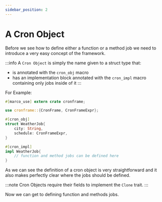 ```yaml
---
sidebar_position: 2
---
```


# A Cron Object

Before we see how to define either a function or a method job we need to introduce a very easy concept of the framework.

:::info
A `Cron Object` is simply the name given to a struct type that:
- is annotated with the `cron_obj` macro 
- has an implementation block annotated with the `cron_impl` macro containing only jobs inside of it
:::

For Example:
```rust
#[marco_use] extern crate cronframe;

use cronframe::{CronFrame, CronFrameExpr};

#[cron_obj]
struct WeatherJob{
    city: String,
    schedule: CronFrameExpr,
}

#[cron_impl]
impl WeatherJob{
    // function and method jobs can be defined here
}
```

As we can see the definition of a cron object is very straightforward and it also makes perfectly clear where the jobs should be defined.

:::note
Cron Objects require their fields to implement the `Clone` trait.
:::

Now we can get to defining function and methods jobs.



